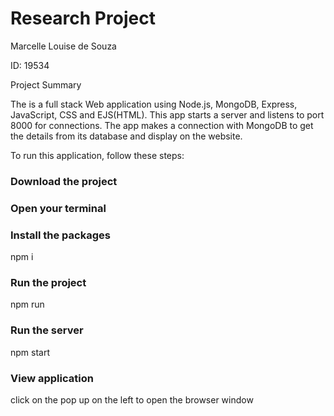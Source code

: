 # Research Project

Marcelle Louise de Souza

ID: 19534



Project Summary

The is a full stack Web application using Node.js, MongoDB, Express, JavaScript, CSS and EJS(HTML). This app starts a server and listens to port 8000 for connections. The app makes a connection with MongoDB to get the details from its database and display on the website.


To run this application, follow these steps:

### Download the project 

### Open your terminal

### Install the packages
npm i

### Run the project
npm run

### Run the server
npm start

### View application
click on the pop up on the left to open the browser window

